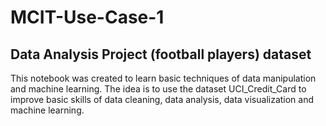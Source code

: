 # MCIT-Use-Case-1

## Data Analysis Project (football players) dataset

This notebook was created to learn basic techniques of data manipulation and machine learning. 
The idea is to use the dataset UCI_Credit_Card to improve basic skills of data cleaning,
data analysis, data visualization and machine learning.
